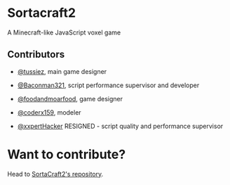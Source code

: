 # Sortacraft2

A Minecraft-like JavaScript voxel game

## Contributors

- [@tussiez](https://replit.com/@tussiez), main game designer

- [@Baconman321](https://replit.com/@baconman321), script performance supervisor and developer

- [@foodandmoarfood](https://replit.com/@foodandmoarfood), game designer

- [@coderx159](https://replit.com/@coderx159), modeler

- [@xxpertHacker](https://replit.com/@xxpertHacker) RESIGNED - script quality and performance supervisor

# Want to contribute?
Head to [SortaCraft2's repository](https://github.com/tussiez/sortacraft2).
